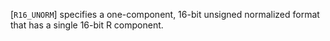 [`R16_UNORM`] specifies a one-component, 16-bit unsigned
normalized format that has a single 16-bit R component.
